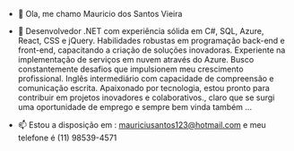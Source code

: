 - 👋 Ola, me chamo Mauricio dos Santos Vieira 
- 👀 Desenvolvedor .NET com experiência sólida em C#, SQL, Azure, React, CSS e jQuery. Habilidades robustas em programação back-end e front-end, capacitando a criação de soluções inovadoras. Experiente na implementação de serviços em nuvem através do Azure. Busco constantemente desafios que impulsionem meu crescimento profissional. Inglês intermediário com capacidade de compreensão e comunicação escrita. Apaixonado por tecnologia, estou pronto para contribuir em projetos inovadores e colaborativos., claro que se surgi uma oportunidade de emprego e sempre bem vinda também ...

- 📫 Estou a disposição em  : mauriciusantos123@hotmail.com  e meu telefone é (11) 98539-4571

<!---
mauriciosantos123/mauriciosantos123 is a ✨ special ✨ repository because its `README.md` (this file) appears on your GitHub profile.
You can click the Preview link to take a look at your changes.
--->
